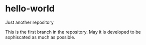 # hello-world
Just another repository

This is the first branch in the repository.
May it is developed to be sophiscated as much as possible.
